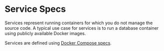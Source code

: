 # Service Specs

Services represent running containers for which you do not manage the source code.
A typical use case for services is to run a database container using publicly
available Docker images.

Services are defined using [Docker Compose specs](https://docs.docker.com/compose/yml/).
